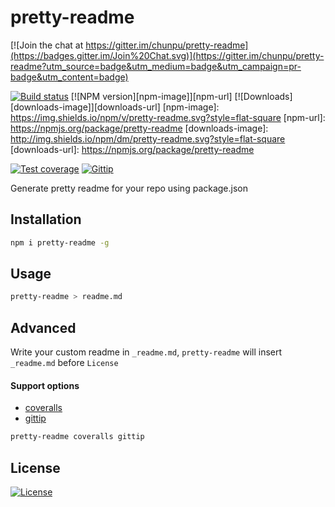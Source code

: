 pretty-readme
===

[![Join the chat at https://gitter.im/chunpu/pretty-readme](https://badges.gitter.im/Join%20Chat.svg)](https://gitter.im/chunpu/pretty-readme?utm_source=badge&utm_medium=badge&utm_campaign=pr-badge&utm_content=badge)

[![Build status][travis-image]][travis-url]
[![NPM version][npm-image]][npm-url]
[![Downloads][downloads-image]][downloads-url]
[npm-image]: https://img.shields.io/npm/v/pretty-readme.svg?style=flat-square
[npm-url]: https://npmjs.org/package/pretty-readme
[downloads-image]: http://img.shields.io/npm/dm/pretty-readme.svg?style=flat-square
[downloads-url]: https://npmjs.org/package/pretty-readme

[![Test coverage][coveralls-image]][coveralls-url]
[![Gittip][gittip-image]][gittip-url]

Generate pretty readme for your repo using package.json

Installation
---

```sh
npm i pretty-readme -g
```

Usage
---

```sh
pretty-readme > readme.md
```

Advanced
---

Write your custom readme in `_readme.md`, `pretty-readme` will insert `_readme.md` before `License`

#### Support options

- [coveralls](https://coveralls.io/)
- [gittip](https://gratipay.com/)

```sh
pretty-readme coveralls gittip
```

License
---

[![License][license-image]][license-url]

[travis-image]: https://img.shields.io/travis/chunpu/pretty-readme.svg?style=flat-square
[travis-url]: https://travis-ci.org/chunpu/pretty-readme
[coveralls-image]: https://img.shields.io/coveralls/chunpu/pretty-readme/master.svg?style=flat-square
[coveralls-url]: https://coveralls.io/r/chunpu/pretty-readme
[gittip-image]: https://img.shields.io/gittip/chunpu.svg?style=flat-square
[gittip-url]: https://www.gittip.com/chunpu/
[license-image]: http://img.shields.io/npm/l/pretty-readme.svg?style=flat-square
[license-url]: LICENSE
